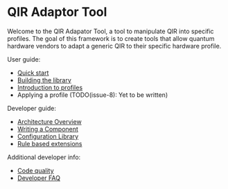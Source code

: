 # QIR Adaptor Tool

Welcome to the QIR Adapator Tool, a tool to manipulate QIR into specific
profiles. The goal of this framework is to create tools that allow quantum
hardware vendors to adapt a generic QIR to their specific hardware profile.

User guide:

- [Quick start](UserGuide/QuickStart.md)
- [Building the library](UserGuide/BuildingLibrary.md)
- [Introduction to profiles](UserGuide/IntroductionToProfiles.md)
- Applying a profile (TODO(issue-8): Yet to be written)

Developer guide:

- [Architecture Overview](DeveloperGuide/ArchitectureOverview.md)
- [Writing a Component](DeveloperGuide/WritingComponent.md)
- [Configuration Library](DeveloperGuide/ConfigurationLibrary.md)
- [Rule based extensions](DeveloperGuide/WritingRuleTests.md)

Additional developer info:

- [Code quality](DeveloperGuide/CodeQuality.md)
- [Developer FAQ](DeveloperGuide/DeveloperFAQ.md)

